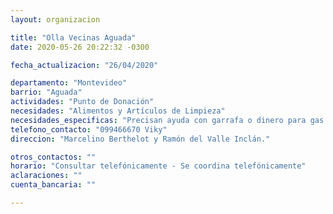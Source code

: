 ```yaml
---
layout: organizacion

title: "Olla Vecinas Aguada"
date: 2020-05-26 20:22:32 -0300

fecha_actualizacion: "26/04/2020"

departamento: "Montevideo"
barrio: "Aguada"
actividades: "Punto de Donación"
necesidades: "Alimentos y Artículos de Limpieza"
necesidades_especificas: "Precisan ayuda con garrafa o dinero para gas. Salsa de tomate, verduras, carne, arroz, fideos, polenta, lentejas, sal. Artículos de limpieza, tapabocas, guantes."
telefono_contacto: "099466670 Viky"
direccion: "Marcelino Berthelot y Ramón del Valle Inclán."

otros_contactos: ""
horario: "Consultar telefónicamente - Se coordina telefónicamente"
aclaraciones: ""
cuenta_bancaria: ""

---
```

